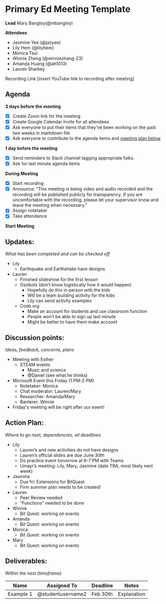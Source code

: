 # Primary Ed Meeting Template
**Lead**
Mary Bangloy(@mbangloy) 

**Attendees**
* Jasmine Yee (@jazyee)
* Lily Hem (@lilyhem)
* Monica Tsui
* Winnie Zhang (@winniezhang-23)
* Amanda Huang (@ah1013)
* Lauren Sharkey

Recording Link
[insert YouTube link to recording after meeting]

## Agenda
**3 days before the meeting**
- [X] Create Zoom link for the meeting
- [X] Create Google Calendar Invite for all attendees
- [X] Ask everyone to put their items that they've been working on the past two weeks in markdown file
- [X] Ask everyone to contribute to the agenda items and [meeting plan below](https://github.com/shreyagupta98/people/blob/master/meeting_template.md#updates)

**1 day before the meeting**
- [X] Send reminders to Slack channel tagging appropriate folks. 
- [X] Ask for last minute agenda items

**During Meeting**
- [X] Start recording
- [X] Announce:
“This meeting is being video and audio recorded and the recording will be published publicly for transparency. If you are uncomfortable with the recording, please let your supervisor know and leave the meeting when necessary.”
- [X] Assign notetaker
- [X] Take attendance

**Start Meeting**

## Updates:
*What has been completed and can be checked off*
* Lily
  * Earthquake and Earthshake have designs
* Lauren
  * Finished slideshow for the first lesson
  * Ozobots (don’t know logistically how it would happen)
    * Hopefully do this in person with the kids
    * Will be a team building activity for the kids
    * Lily can send activity examples
  * Code.org
    * Make an account for students and use classroom function
    * People won’t be able to sign up last minute
    * Might be better to have them make account


## Discussion points:
*Ideas, feedback, concerns, plans*
* Meeting with Esther
  * STEAM events
    * Music and science
    * @Daniel (see what he thinks)
* Microsoft Event this Friday (1 PM-2 PM)
  * Notetaker: Monica
  * Chat moderator: Lauren/Mary
  * Researcher: Amanda/Mary
  * Banterer: Winnie
* Friday's meeting will be right after our event!


## Action Plan:
*Where to go next, dependencies, all deadlines*
* Lily
  * Lauren’s and new activities do not have designs
  * Lauren’s official slides are due June 30th
  * Do practice event tomorrow at 6-7 PM with Teams
  * Umayr’s meeting: Lily, Mary, Jasmine (date TBA, most likely next week)
* Jasmine
  * Due fri: Extensions for BitQuest
  * Firm summer plan needs to be created!
* Lauren
  * Peer Review needed
  * “Functions” needed to be done
* Winnie
  * Bit Quest: working on events
* Amanda
  * Bit Quest: working on events
* Monica
  * Bit Quest: working on events
* Mary
  * Bit Quest: working on events


## Deliverables:
*Within the next (timeframe)*

Name  | Assigned To | Deadline | Notes
------|-------------|----------|------
Example 1 | @studentusername2 | Feb 30th | Explanation
